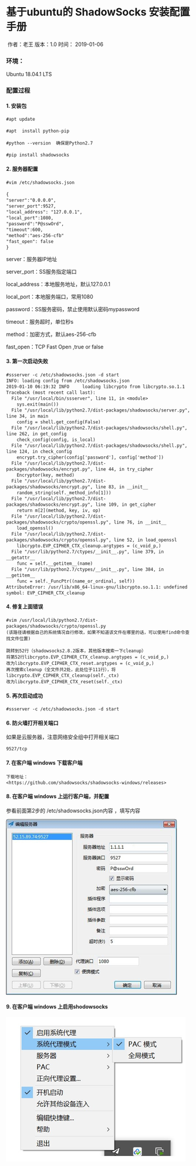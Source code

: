 # 基于ubuntu的 ShadowSocks 安装配置手册

​						作者：老王   版本：1.0  时间： 2019-01-06 

### 环境：

Ubuntu 18.04.1 LTS

 

### 配置过程

 

#### 1. 安装包


```
#apt update

#apt  install python-pip

#python --version  确保是Python2.7

#pip install shadowsocks
```

  

#### 2. 服务器配置

```
#vim /etc/shadowsocks.json  

{
"server":"0.0.0.0",
"server_port":9527,
"local_address": "127.0.0.1",
"local_port":1080,  
"password":"P@sswOrd",  
"timeout":600,  
"method":"aes-256-cfb"
"fast_open": false  
}
```

 

server：服务器IP地址

server_port：SS服务指定端口

local_address：本地服务地址，默认127.0.0.1

local_port：本地服务端口，常用1080

password：SS服务密码，禁止使用默认密码mypassword

timeout：服务超时，单位秒s

method：加密方式，默认aes-256-cfb

fast_open：TCP Fast Open ,true or false

  

#### 3. 第一次启动失败

```
#ssserver -c /etc/shadowsocks.json -d start
INFO: loading config from /etc/shadowsocks.json
2019-01-10 06:19:32 INFO     loading libcrypto from libcrypto.so.1.1
Traceback (most recent call last):
  File "/usr/local/bin/ssserver", line 11, in <module>
    sys.exit(main())
  File "/usr/local/lib/python2.7/dist-packages/shadowsocks/server.py", line 34, in main
    config = shell.get_config(False)
  File "/usr/local/lib/python2.7/dist-packages/shadowsocks/shell.py", line 262, in get_config
    check_config(config, is_local)
  File "/usr/local/lib/python2.7/dist-packages/shadowsocks/shell.py", line 124, in check_config
    encrypt.try_cipher(config['password'], config['method'])
  File "/usr/local/lib/python2.7/dist-packages/shadowsocks/encrypt.py", line 44, in try_cipher
    Encryptor(key, method)
  File "/usr/local/lib/python2.7/dist-packages/shadowsocks/encrypt.py", line 83, in __init__
    random_string(self._method_info[1]))
  File "/usr/local/lib/python2.7/dist-packages/shadowsocks/encrypt.py", line 109, in get_cipher
    return m[2](method, key, iv, op)
  File "/usr/local/lib/python2.7/dist-packages/shadowsocks/crypto/openssl.py", line 76, in __init__
    load_openssl()
  File "/usr/local/lib/python2.7/dist-packages/shadowsocks/crypto/openssl.py", line 52, in load_openssl
    libcrypto.EVP_CIPHER_CTX_cleanup.argtypes = (c_void_p,)
  File "/usr/lib/python2.7/ctypes/__init__.py", line 379, in __getattr__
    func = self.__getitem__(name)
  File "/usr/lib/python2.7/ctypes/__init__.py", line 384, in __getitem__
    func = self._FuncPtr((name_or_ordinal, self))
AttributeError: /usr/lib/x86_64-linux-gnu/libcrypto.so.1.1: undefined symbol: EVP_CIPHER_CTX_cleanup
```



 #### 4. 修复上面错误

```
#vim /usr/local/lib/python2.7/dist-packages/shadowsocks/crypto/openssl.py 
(该路径请根据自己的系统情况自行修改，如果不知道该文件在哪里的话，可以使用find命令查找文件位置)

跳转到52行（shadowsocks2.8.2版本，其他版本搜索一下cleanup）
将第52行libcrypto.EVP_CIPHER_CTX_cleanup.argtypes = (c_void_p,) 
改为libcrypto.EVP_CIPHER_CTX_reset.argtypes = (c_void_p,)
再次搜索cleanup（全文件共2处，此处位于111行），将libcrypto.EVP_CIPHER_CTX_cleanup(self._ctx) 
改为libcrypto.EVP_CIPHER_CTX_reset(self._ctx)
```

 

####  5. 再次启动成功

```
#ssserver -c /etc/shadowsocks.json -d start
```

 

#### 6. 防火墙打开相关端口

如果是云服务器，注意网络安全组中打开相关端口

```
9527/tcp
```



####  7. 在客户端 windows 下载客户端

```
下载地址：
<https://github.com/shadowsocks/shadowsocks-windows/releases>
```



#### 8. 在客户端 windows 上运行客户端，并配置

参看前面第2步的 /etc/shadowsocks.json内容 ，填写内容

![ss](images\ss1.jpg)

 

#### 9. 在客户端 windows 上启用shodowsocks

![ss](images\ss2.jpg)